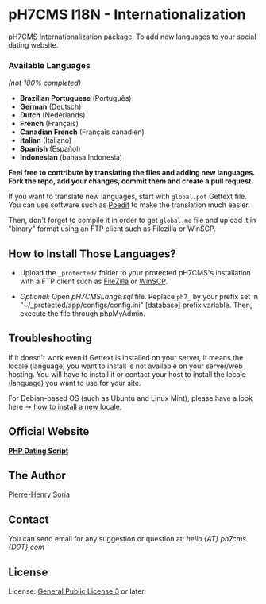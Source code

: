 # pH7CMS I18N - Internationalization

pH7CMS Internationalization package. To add new languages to your social dating website.

### Available Languages
*(not 100% completed)*

* **Brazilian Portuguese** (Português)
* **German** (Deutsch)
* **Dutch** (Nederlands)
* **French** (Français)
* **Canadian French** (Français canadien)
* **Italian** (Italiano)
* **Spanish** (Español)
* **Indonesian** (bahasa Indonesia)


**Feel free to contribute by translating the files and adding new languages. Fork the repo, add your changes, commit them and create a pull request.**


If you want to translate new languages, start with `global.pot` Gettext file. You can use software such as [Poedit](http://poedit.net/) to make the translation much easier.

Then, don't forget to compile it in order to get `global.mo` file and upload it in "binary" format using an FTP client such as Filezilla or WinSCP.


## How to Install Those Languages?

- Upload the `_protected/` folder to your protected pH7CMS's installation with a FTP client such as [FileZilla](https://filezilla-project.org/download.php?type=client) or [WinSCP](https://winscp.net/eng/download.php).

- *Optional:* Open *pH7CMSLangs.sql* file. Replace `ph7_` by your prefix set in "~/_protected/app/configs/config.ini" [database] prefix variable. Then, execute the file through phpMyAdmin.


## Troubleshooting

If it doesn't work even if Gettext is installed on your server, it means the locale (language) you want to install is not available on your server/web hosting. You will have to install it or contact your host to install the locale (language) you want to use for your site.

For Debian-based OS (such as Ubuntu and Linux Mint), please have a look here -> [how to install a new locale](https://github.com/pH7Software/pH7CMS-Test-Gettext-Lang#how-to-install-the-missing-locale-language-on-my-server).


## Official Website

**[PHP Dating Script](http://ph7cms.com)**


## The Author

[Pierre-Henry Soria](http://ph7.me)


## Contact

You can send email for any suggestion or question at: *hello {AT} ph7cms {D0T} com*


## License

License: [General Public License 3](http://www.gnu.org/licenses/gpl.html) or later;
